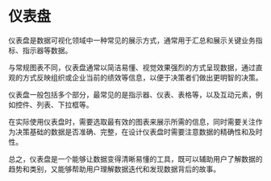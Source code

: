 # 仪表盘
仪表盘是数据可视化领域中一种常见的展示方式，通常用于汇总和展示关键业务指标、指示器等数据。

与常规图表不同，仪表盘通常以简洁易懂、视觉效果强烈的方式呈现数据，通过直观的方式反映组织或企业当前的绩效等信息，以便于决策者们做出更明智的决策。

仪表盘一般包括多个部分，最常见的是指示器、仪表、表格等，以及互动元素，例如控件、列表、下拉框等。

在实际使用仪表盘时，需要选取最有效的图表来展示所需的信息，同时需要关注作为决策基础的数据是否准确、完整，在设计仪表盘时需要注意数据的精确性和及时性。

总之，仪表盘是一个能够让数据变得清晰易懂的工具，既可以辅助用户了解数据的趋势和类别，又能够帮助用户理解数据迭代和发现数据背后的故事。